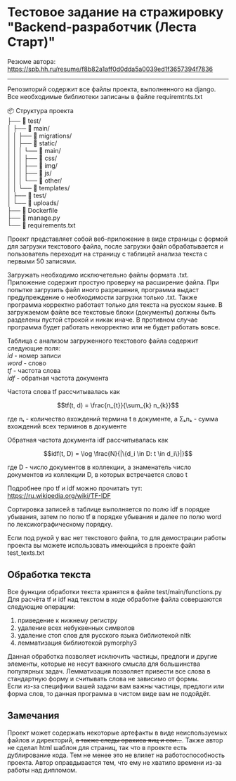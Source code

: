 # Тестовое задание на стражировку "Backend-разработчик (Леста Старт)"
Резюме автора: https://spb.hh.ru/resume/f8b82a1aff0d0dda5a0039ed1f3657394f7836
____
Репозиторий содержит все файлы проекта, выполненного на django. Все необходимые библиотеки записаны в файле requiremtnts.txt

📦 Структура проекта  
├── 📂 test/  
│   ├── 📂 main/  
│   │   ├── 📂 migrations/  
│   │   ├── 📂 static/  
│   │   │   └── 📂 main/  
│   │   │       ├── 📂 css/  
│   │   │       ├── 📂 img/   
│   │   │       ├── 📂 js/  
│   │   │       └── 📂 other/  
│   │   └── 📂 templates/  
│   ├── 📂 test/  
│   └── 📂 uploads/  
├── 📄 Dockerfile  
├── 📄 manage.py  
└── 📄 requirements.txt  

Проект представляет собой веб-приложение в виде страницы с формой для загрузки текстового файла, после загрузки файл обрабатывается и пользователь переходит на страницу с таблицей анализа текста с первыми 50 записями.

Загружать необходимо исключетельно файлы формата .txt. Приложение содержит простую проверку на расширение файла. При попытке загрузить файл иного разрешения, программа выдаст предупреждение о необходимости загрузки только .txt. Также программа корректно работает только для текста на русском языке.
В загружаемом файле все текстовые блоки (документы) должны быть разделены пустой строкой и никак иначе. В противном случае программа будет работать некорректно или не будет работать вовсе.

Таблица с анализом загруженного текстового файла содержит следующие поля:  
*id* - номер записи  
*word* - слово  
*tf* - частота слова  
*idf* - обратная частота документа

Частота слова tf рассчитывалась как
```math
tf(t, d) = \frac{n_{t}}{\sum_{k} n_{k}}
```
где nₜ - количество вхождений термина t в документе, а Σₖnₖ - сумма вхождений всех терминов в документе

Обратная частота документа idf рассчитывалась как
```math
idf(t, D) = \log \frac{N}{|\{d_i \in D: t \in d_i\}|}
```
где D - число документов в коллекции, а знаменатель число документов из коллекции D, в которых встречается слово t

Подробнее про tf и idf можно прочитать тут: https://ru.wikipedia.org/wiki/TF-IDF

Сортировка записей в таблице выполняется по полю idf в порядке убывания, затем по полю tf в порядке убывания и далее по полю word по лексикографическому порядку.

Если под рукой у вас нет текстового файла, то для демострации работы проекта вы можете использовать имеющийся в проекте файл test_texts.txt

## Обработка текста
Все функции обработки текста хранятся в файле test/main/functions.py  
Для расчёта tf и idf над текстом в ходе обработке файла совершаются следующие операции:  
1) приведение к нижнему регистру  
2) удаление всех небуквенных символов  
3) удаление стоп слов для русского языка библиотекой nltk  
4) лемматизация библиотекой pymorphy3
   
Данная обработка позволяет исключить частицы, предлоги и другие элементы, которые не несут важного смысла для большинства популярных задач. Лемматизация позволяет привести все слова в стандартную форму и считывать слова не зависимо от формы.  
Если из-за специфики вашей задачи вам важны частицы, предлоги или форма слов, то данная программа в чистом виде вам не подойдёт.

## Замечания
Проект может содержать некоторые артефакты в виде неиспользуемых файлов и директорий, ~~а также следы орахиса яиц и сои...~~. Также автор не сделал html шаблон для страниц, так что в проекте есть дублирование кода. Тем не менее это не влияет на работоспособность проекта. Автор оправдывается тем, что ему не хватило времени из-за работы над дипломом.
